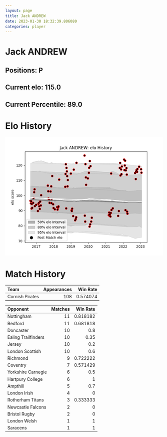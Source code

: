 ```yaml
---  
layout: page  
title: Jack ANDREW  
date: 2023-01-30 18:32:39.806080  
categories: player  
---
```

# Jack ANDREW

## Positions: P

## Current elo: 115.0

## Current Percentile: 89.0

# Elo History


![elo history](history_JackANDREW.png)
# Match History


| Team            |   Appearances |   Win Rate |
|:----------------|--------------:|-----------:|
| Cornish Pirates |           108 |   0.574074 |

| Opponent            |   Matches |   Win Rate |
|:--------------------|----------:|-----------:|
| Nottingham          |        11 |   0.818182 |
| Bedford             |        11 |   0.681818 |
| Doncaster           |        10 |   0.8      |
| Ealing Trailfinders |        10 |   0.35     |
| Jersey              |        10 |   0.2      |
| London Scottish     |        10 |   0.6      |
| Richmond            |         9 |   0.722222 |
| Coventry            |         7 |   0.571429 |
| Yorkshire Carnegie  |         6 |   0.5      |
| Hartpury College    |         6 |   1        |
| Ampthill            |         5 |   0.7      |
| London Irish        |         4 |   0        |
| Rotherham Titans    |         3 |   0.333333 |
| Newcastle Falcons   |         2 |   0        |
| Bristol Rugby       |         2 |   0        |
| London Welsh        |         1 |   1        |
| Saracens            |         1 |   1        |